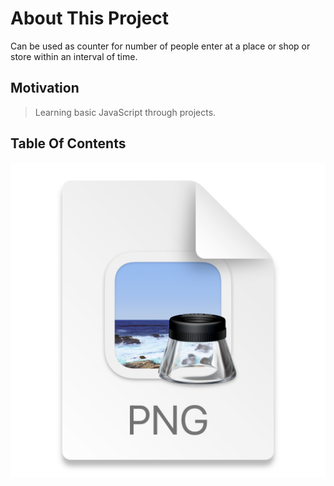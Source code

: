 # About This Project

Can be used as counter for number of people enter at a place or shop or store within an interval of time.

## Motivation

> Learning basic JavaScript through projects.

## Table Of Contents

![](2022-04-05-17-07-57.png)
